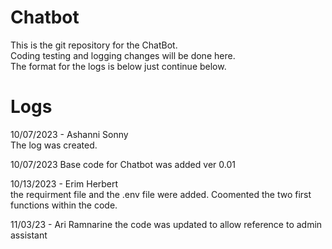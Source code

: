 # Chatbot
This is the git repository for the ChatBot.\
Coding testing and logging changes will be done here.\
The format for the logs is below just continue below.

# Logs
10/07/2023 - Ashanni Sonny\
The log was created.

10/07/2023 
Base code for Chatbot was added ver 0.01

10/13/2023 - Erim Herbert\
the requirment file and the .env file were added. Coomented the two first functions within the code.

11/03/23 - Ari Ramnarine
the code was updated to allow reference to admin assistant
